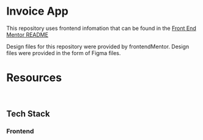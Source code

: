 # Invoice App

<!-- Coffeeroasters is a simple online coffee retailer that specializes in quick and efficient delivery of our premium roast coffee. -->

This repository uses frontend infomation that can be found in the [Front End Mentor README](./frontendMentorREADME.md)

Design files for this repository were provided by frontendMentor.  Design files were provided in the form of Figma files.

# Resources

<!-- - [Front End Site - Hosted on Netlify](https://coffeeroasters-adm.netlify.app/) -->

<br />

## Tech Stack
### Frontend
<!-- * React
* Redux
* SASS Styling -->
